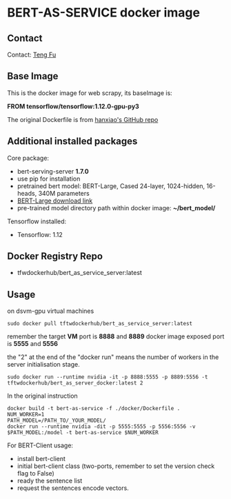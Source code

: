 # BERT-AS-SERVICE docker image #

## Contact ##

Contact: [Teng Fu](teng.fu@teleware.com)

## Base Image ##
This is the docker image for web scrapy, its baseImage is:

__FROM tensorflow/tensorflow:1.12.0-gpu-py3__

The original Dockerfile is from [hanxiao's GitHub repo](https://github.com/hanxiao/bert-as-service/blob/master/docker/Dockerfile)

## Additional installed packages ##

Core package:

-  bert-serving-server __1.7.0__
-  use pip for installation
-  pretrained bert model: BERT-Large, Cased	24-layer, 1024-hidden, 16-heads, 340M parameters
-  [BERT-Large download link](https://storage.googleapis.com/bert_models/2018_10_18/cased_L-24_H-1024_A-16.zip)
-  pre-trained model directory path within docker image: __~/bert_model/__

Tensorflow installed:

-  Tensorflow: 1.12


## Docker Registry Repo ##

-  tfwdockerhub/bert_as_service_server:latest

## Usage ##
on dsvm-gpu virtual machines

```
sudo docker pull tftwdockerhub/bert_as_service_server:latest
```

remember the target __VM__ port is __8888__ and __8889__
docker image exposed port is __5555__ and __5556__

the "2" at the end of the "docker run" means the number of workers in the server initialisation stage.

```
sudo docker run --runtime nvidia -it -p 8888:5555 -p 8889:5556 -t tftwdockerhub/bert_as_server_docker:latest 2
```

In the original instruction
```
docker build -t bert-as-service -f ./docker/Dockerfile .
NUM_WORKER=1
PATH_MODEL=/PATH_TO/_YOUR_MODEL/
docker run --runtime nvidia -dit -p 5555:5555 -p 5556:5556 -v $PATH_MODEL:/model -t bert-as-service $NUM_WORKER
```

For BERT-Client usage:

-  install bert-client
-  initial bert-client class (two-ports, remember to set the version check flag to False)
-  ready the sentence list
-  request the sentences encode vectors.